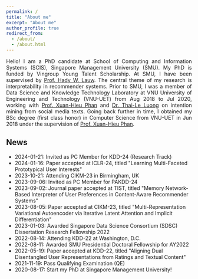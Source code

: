 ```yaml
---
permalink: /
title: "About me"
excerpt: "About me"
author_profile: true
redirect_from: 
  - /about/
  - /about.html
---
```


<div style="text-align: justify">
Hello! I am a PhD candidate at School of Computing and Information Systems (SCIS), Singapore Management University (SMU). My PhD is funded by Vingroup Young Talent Scholarship. 
At SMU, I have been supervised by <a href="https://www.hadylauw.com/">Prof. Hady W. Lauw</a>. The central theme of my research is interpretability in recommender systems.
Prior to SMU, I was a member of Data Science and Knowledge Technology Laboratory at VNU University of Engineering and Technology (VNU-UET) from Aug 2018 to Jul 2020,
working with <a href="https://uet.vnu.edu.vn/~hieupx/">Prof. Xuan-Hieu Phan</a> and <a href="https://scholar.google.com/citations?user=I1FbHw4AAAAJ&hl=en">Dr. Thai-Le Luong</a> on intention mining from social media texts. 
Going back further in time, I obtained my BSc degree (first class honor) in Computer Science from VNU-UET in Jun 2018 under the supervision of <a href="https://uet.vnu.edu.vn/~hieupx/">Prof. Xuan-Hieu Phan</a>.
</div>

## News
* 2024-01-21: Invited as PC Member for KDD-24 (Research Track)
* 2024-01-16: Paper accepted at ICLR-24, titled "Learning Multi-Faceted Prototypical User Interests"
* 2023-10-21: Attending CIKM-23 in Birmingham, UK
* 2023-09-06: Invited as PC Member for PAKDD-24
* 2023-09-02: Journal paper accepted at TIST, titled "Memory Network-Based Interpreter of User Preferences in Content-Aware Recommender Systems"
* 2023-08-05: Paper accepted at CIKM-23, titled "Multi-Representation Variational Autoencoder via Iterative Latent Attention and Implicit Differentiation" 
* 2023-01-03: Awarded Singapore Data Science Consortium (SDSC) Dissertation Research Fellowship 2022
* 2022-08-14: Attending KDD-22 at Washington, D.C.
* 2022-08-11: Awarded SMU Presidential Doctoral Fellowship for AY2022
* 2022-05-19: Paper accepted at KDD-22, titled "Aligning Dual Disentangled User Representations from Ratings and Textual Content"
* 2021-11-19: Pass Qualifying Examination (QE)
* 2020-08-17: Start my PhD at Singapore Management University!
